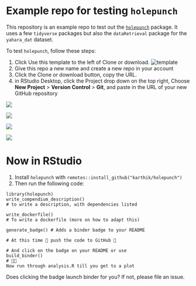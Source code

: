 # Example repo for testing `holepunch`

This repository is an example repo to test out the [`holepunch`](https://github.com/karthik/holepunch) package. It uses a few `tidyverse` packages but also the `dataRetrieval` package for the `yahara_dat` dataset.

To test `holepunch`, follow these steps:

1. Click Use this template to the left of Clone or download.
![template](https://i.imgur.com/TcLpIvM.png)
2. Give this repo a new name and create a new repo in your account
3. Click the Clone or download button, copy the URL.
4. in RStudio Desktop, click the Project drop down on the top right, Choose **New Project** > **Version Control** > **Git**, and paste in the URL of your new GitHub repository

![](https://i.imgur.com/oJOV1ng.png)  

![](https://i.imgur.com/n3RZrMc.png)  

![](https://i.imgur.com/CJcAKR1.png)  

![](https://i.imgur.com/ieEmPRU.png)  


# Now in RStudio

1. Install `holepunch` with `remotes::install_github("karthik/holepunch")`
2. Then run the following code:

```
library(holepunch)
write_compendium_description()
# to write a description, with dependencies listed 

write_dockerfile() 
# To write a dockerfile (more on how to adapt this)

generate_badge() # Adds a binder badge to your README

# At this time 🙌 push the code to GitHub 🙌

# And click on the badge on your README or use
build_binder()
# 🤞🚀
Now run through analysis.R till you get to a plot
```

Does clicking the badge launch binder for you? If not, please file an issue.
